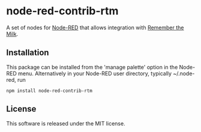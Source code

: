 # node-red-contrib-rtm

A set of nodes for [Node-RED](http://nodered.org) that allows integration with [Remember the Milk](https://www.rememberthemilk.com).

## Installation

This package can be installed from the 'manage palette' option in the Node-RED menu. Alternatively in your Node-RED user directory, typically ~/.node-red, run

    npm install node-red-contrib-rtm

## License

This software is released under the MIT license.